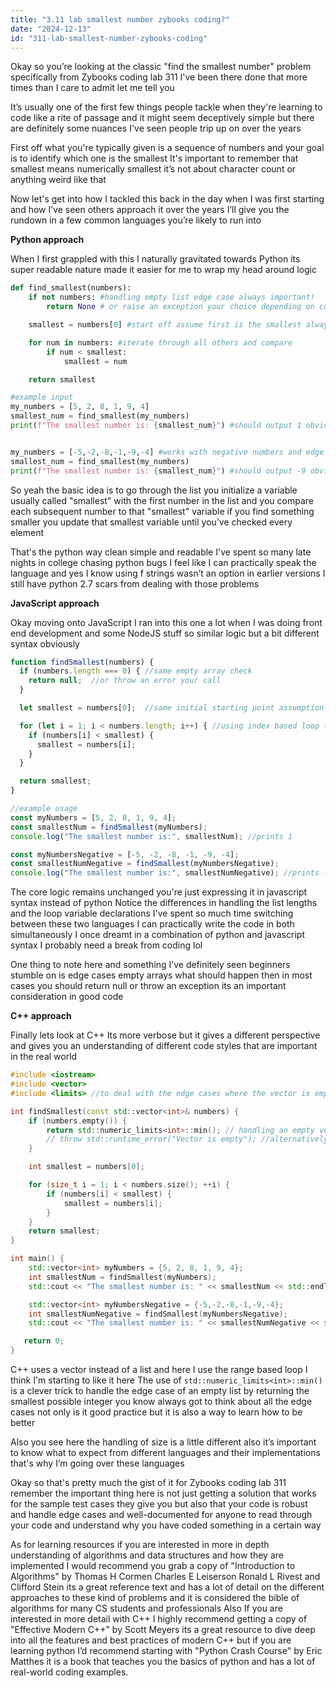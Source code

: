 ```yaml
---
title: "3.11 lab smallest number zybooks coding?"
date: "2024-12-13"
id: "311-lab-smallest-number-zybooks-coding"
---
```


Okay so you’re looking at the classic "find the smallest number" problem specifically from Zybooks coding lab 311 I've been there done that more times than I care to admit let me tell you

It’s usually one of the first few things people tackle when they're learning to code like a rite of passage and it might seem deceptively simple but there are definitely some nuances I've seen people trip up on over the years

First off what you're typically given is a sequence of numbers and your goal is to identify which one is the smallest It's important to remember that smallest means numerically smallest it’s not about character count or anything weird like that

Now let's get into how I tackled this back in the day when I was first starting and how I’ve seen others approach it over the years I’ll give you the rundown in a few common languages you’re likely to run into

**Python approach**

When I first grappled with this I naturally gravitated towards Python its super readable nature made it easier for me to wrap my head around logic

```python
def find_smallest(numbers):
    if not numbers: #handling empty list edge case always important!
        return None # or raise an exception your choice depending on context

    smallest = numbers[0] #start off assume first is the smallest always works

    for num in numbers: #iterate through all others and compare
        if num < smallest:
            smallest = num

    return smallest

#example input
my_numbers = [5, 2, 8, 1, 9, 4]
smallest_num = find_smallest(my_numbers)
print(f"The smallest number is: {smallest_num}") #should output 1 obviously


my_numbers = [-5,-2,-8,-1,-9,-4] #works with negative numbers and edge cases
smallest_num = find_smallest(my_numbers)
print(f"The smallest number is: {smallest_num}") #should output -9 obviously
```

So yeah the basic idea is to go through the list you initialize a variable usually called "smallest" with the first number in the list and you compare each subsequent number to that "smallest" variable if you find something smaller you update that smallest variable until you’ve checked every element

That's the python way clean simple and readable I've spent so many late nights in college chasing python bugs I feel like I can practically speak the language and yes I know using f strings wasn’t an option in earlier versions I still have python 2.7 scars from dealing with those problems

**JavaScript approach**

Okay moving onto JavaScript I ran into this one a lot when I was doing front end development and some NodeJS stuff so similar logic but a bit different syntax obviously

```javascript
function findSmallest(numbers) {
  if (numbers.length === 0) { //same empty array check
    return null;  //or throw an error your call
  }

  let smallest = numbers[0];  //same initial starting point assumption

  for (let i = 1; i < numbers.length; i++) { //using index based loop this time for some variety
    if (numbers[i] < smallest) {
      smallest = numbers[i];
    }
  }

  return smallest;
}

//example usage
const myNumbers = [5, 2, 8, 1, 9, 4];
const smallestNum = findSmallest(myNumbers);
console.log("The smallest number is:", smallestNum); //prints 1

const myNumbersNegative = [-5, -2, -8, -1, -9, -4];
const smallestNumNegative = findSmallest(myNumbersNegative);
console.log("The smallest number is:", smallestNumNegative); //prints -9

```

The core logic remains unchanged you're just expressing it in javascript syntax instead of python Notice the differences in handling the list lengths and the loop variable declarations I've spent so much time switching between these two languages I can practically write the code in both simultaneously I once dreamt in a combination of python and javascript syntax I probably need a break from coding lol

One thing to note here and something I’ve definitely seen beginners stumble on is edge cases empty arrays what should happen then in most cases you should return null or throw an exception its an important consideration in good code

**C++ approach**

Finally lets look at C++ Its more verbose but it gives a different perspective and gives you an understanding of different code styles that are important in the real world

```cpp
#include <iostream>
#include <vector>
#include <limits> //to deal with the edge cases where the vector is empty

int findSmallest(const std::vector<int>& numbers) {
    if (numbers.empty()) {
        return std::numeric_limits<int>::min(); // handling an empty vector by returing the lowest number in int
        // throw std::runtime_error("Vector is empty"); //alternatively you can throw an exception for handling an empty vector
    }

    int smallest = numbers[0];

    for (size_t i = 1; i < numbers.size(); ++i) {
        if (numbers[i] < smallest) {
            smallest = numbers[i];
        }
    }
    return smallest;
}

int main() {
    std::vector<int> myNumbers = {5, 2, 8, 1, 9, 4};
    int smallestNum = findSmallest(myNumbers);
    std::cout << "The smallest number is: " << smallestNum << std::endl; //output 1

    std::vector<int> myNumbersNegative = {-5,-2,-8,-1,-9,-4};
    int smallestNumNegative = findSmallest(myNumbersNegative);
    std::cout << "The smallest number is: " << smallestNumNegative << std::endl; //output -9

   return 0;
}

```

C++ uses a vector instead of a list and here I use the range based loop I think I'm starting to like it here The use of `std::numeric_limits<int>::min()` is a clever trick to handle the edge case of an empty list by returning the smallest possible integer you know always got to think about all the edge cases not only is it good practice but it is also a way to learn how to be better

Also you see here the handling of size is a little different also it’s important to know what to expect from different languages and their implementations that's why I’m going over these languages

Okay so that's pretty much the gist of it for Zybooks coding lab 311 remember the important thing here is not just getting a solution that works for the sample test cases they give you but also that your code is robust and handle edge cases and well-documented for anyone to read through your code and understand why you have coded something in a certain way

As for learning resources if you are interested in more in depth understanding of algorithms and data structures and how they are implemented I would recommend you grab a copy of "Introduction to Algorithms" by Thomas H Cormen Charles E Leiserson Ronald L Rivest and Clifford Stein its a great reference text and has a lot of detail on the different approaches to these kind of problems and it is considered the bible of algorithms for many CS students and professionals Also If you are interested in more detail with C++ I highly recommend getting a copy of "Effective Modern C++" by Scott Meyers its a great resource to dive deep into all the features and best practices of modern C++ but if you are learning python I’d recommend starting with "Python Crash Course" by Eric Matthes it is a book that teaches you the basics of python and has a lot of real-world coding examples.

